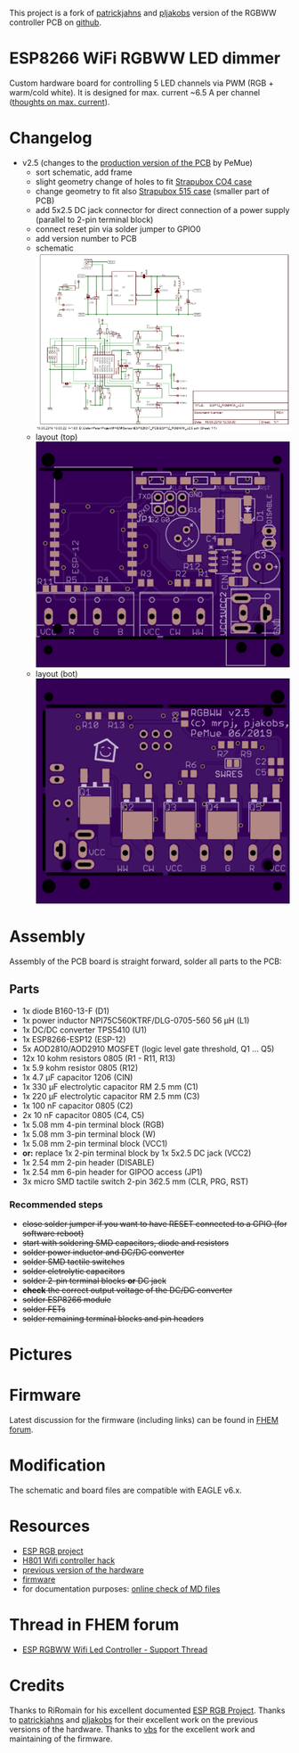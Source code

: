 This project is a fork of [patrickjahns](https://github.com/patrickjahns) and [pljakobs](https://github.com/pljakobs) version of the RGBWW controller PCB on [github](https://github.com/pljakobs/esp_rgbww_controller/tree/3382119fb962fafa23e8ef6323f3a7b23ad8b1d9).

# ESP8266 WiFi RGBWW LED dimmer
Custom hardware board for controlling 5 LED channels via PWM (RGB + warm/cold white). It is designed for max. current ~6.5 A per channel ([thoughts on max. current](https://forum.fhem.de/index.php/topic,101240.msg947190.html#msg947190)).

# Changelog

* v2.5 (changes to the [production version of the PCB](https://github.com/pljakobs/esp_rgbww_controller/tree/3382119fb962fafa23e8ef6323f3a7b23ad8b1d9) by PeMue)
  * sort schematic, add frame
  * slight geometry change of holes to fit [Strapubox CO4 case](http://strapubox.de/modules/uploadmanager11/admin/index.php?action=file_download&file_id=140&location_id=0)
  * change geometry to fit also [Strapubox 515 case](http://strapubox.de/wcms/ftp//s/strapubox.de/uploads/515.pdf) (smaller part of PCB)
  * add 5x2.5 DC jack connector for direct connection of a power supply (parallel to 2-pin terminal block)
  * connect reset pin via solder jumper to GPIO0
  * add version number to PCB
  * schematic
    ![picture](pic/ESP12_RGBWW_v2.5_sch.jpg)
  * layout (top)
    ![picture](pic/ESP12_RGBWW_v2.5_top.png)
  * layout (bot) 
    ![picture](pic/ESP12_RGBWW_v2.5_bot.png)

# Assembly
Assembly of the PCB board is straight forward, solder all parts to the PCB:

## Parts
- 1x diode B160-13-F (D1)
- 1x power inductor NPI75C560KTRF/DLG-0705-560 56 µH (L1)
- 1x DC/DC converter TPS5410 (U1)
- 1x ESP8266-ESP12 (ESP-12)
- 5x AOD2810/AOD2910 MOSFET (logic level gate threshold, Q1 ... Q5)
- 12x 10 kohm resistors 0805 (R1 - R11, R13)
- 1x 5.9 kohm resistor 0805 (R12)
- 1x 4.7 µF capacitor 1206 (CIN)
- 1x 330 µF electrolytic capacitor RM 2.5 mm (C1)
- 1x 220 µF electrolytic capacitor RM 2.5 mm (C3)
- 1x 100 nF capacitor 0805 (C2)
- 2x 10 nF capacitor 0805 (C4, C5)
- 1x 5.08 mm 4-pin terminal block (RGB)
- 1x 5.08 mm 3-pin terminal block (W)
- 1x 5.08 mm 2-pin terminal block (VCC1)
- __or:__ replace 1x 2-pin terminal block by 1x 5x2.5 DC jack (VCC2)
- 1x 2.54 mm 2-pin header (DISABLE)
- 1x 2.54 mm 6-pin header for GIPOO access (JP1)
- 3x micro SMD tactile switch 2-pin 3*6*2.5 mm (CLR, PRG, RST)

### Recommended steps
- ~~close solder jumper if you want to have RESET connected to a GPIO (for software reboot)~~
- ~~start with soldering SMD capacitors, diode and resistors~~
- ~~solder power inductor and DC/DC converter~~
- ~~solder SMD tactile switches~~
- ~~solder eletrolytic capacitors~~
- ~~solder 2-pin terminal blocks __or__ DC jack~~
- ~~__check__ the correct output voltage of the DC/DC converter~~
- ~~solder ESP8266 module~~
- ~~solder FETs~~
- ~~solder remaining terminal blocks and pin headers~~

# Pictures

# Firmware
Latest discussion for the firmware (including links) can be found in [FHEM forum](https://forum.fhem.de/index.php/topic,70738.0.html).

# Modification
The schematic and board files are compatible with EAGLE v6.x.

# Resources
* [ESP RGB project](https://github.com/RiRomain/esp-dimmer-hardware)
* [H801 Wifi controller hack](http://chaozlabs.blogspot.de/2015/08/esp8266-in-wild-wifi-led-controller-hack.html)
* [previous version of the hardware](https://github.com/pljakobs/esp_rgbww_controller/tree/3382119fb962fafa23e8ef6323f3a7b23ad8b1d9)
* [firmware](https://github.com/verybadsoldier/esp_rgbww_firmware)
* for documentation purposes: [online check of MD files](https://dillinger.io/)

# Thread in FHEM forum
* [ESP RGBWW Wifi Led Controller - Support Thread](https://forum.fhem.de/index.php/topic,101240.msg946874.html#msg946874)

# Credits
Thanks to RiRomain for his excellent documented [ESP RGB Project](https://github.com/RiRomain/esp-dimmer-hardware).
Thanks to [patrickjahns](https://github.com/patrickjahns) and [pljakobs](https://github.com/pljakobs) for their excellent work on the previous versions of the hardware.
Thanks to [vbs](https://github.com/verybadsoldier) for the excellent work and maintaining of the firmware.
